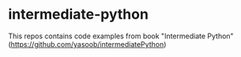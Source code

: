 # intermediate-python
This repos contains code examples from book "Intermediate Python" (https://github.com/yasoob/intermediatePython)
